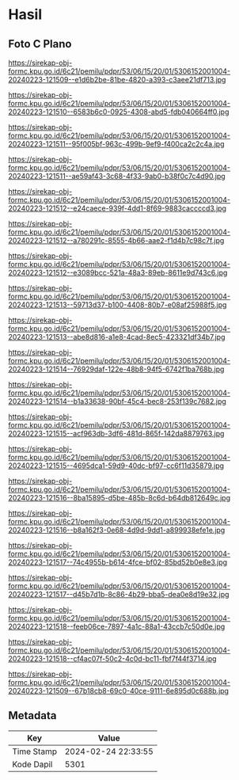 # Hasil

## Foto C Plano

https://sirekap-obj-formc.kpu.go.id/6c21/pemilu/pdpr/53/06/15/20/01/5306152001004-20240223-121509--e1d6b2be-81be-4820-a393-c3aee21df713.jpg

https://sirekap-obj-formc.kpu.go.id/6c21/pemilu/pdpr/53/06/15/20/01/5306152001004-20240223-121510--6583b6c0-0925-4308-abd5-fdb040664ff0.jpg

https://sirekap-obj-formc.kpu.go.id/6c21/pemilu/pdpr/53/06/15/20/01/5306152001004-20240223-121511--95f005bf-963c-499b-9ef9-f400ca2c2c4a.jpg

https://sirekap-obj-formc.kpu.go.id/6c21/pemilu/pdpr/53/06/15/20/01/5306152001004-20240223-121511--ae59af43-3c68-4f33-9ab0-b38f0c7c4d90.jpg

https://sirekap-obj-formc.kpu.go.id/6c21/pemilu/pdpr/53/06/15/20/01/5306152001004-20240223-121512--e24caece-939f-4dd1-8f69-9883caccccd3.jpg

https://sirekap-obj-formc.kpu.go.id/6c21/pemilu/pdpr/53/06/15/20/01/5306152001004-20240223-121512--a780291c-8555-4b66-aae2-f1d4b7c98c7f.jpg

https://sirekap-obj-formc.kpu.go.id/6c21/pemilu/pdpr/53/06/15/20/01/5306152001004-20240223-121512--e3089bcc-521a-48a3-89eb-8611e9d743c6.jpg

https://sirekap-obj-formc.kpu.go.id/6c21/pemilu/pdpr/53/06/15/20/01/5306152001004-20240223-121513--59713d37-b100-4408-80b7-e08af25988f5.jpg

https://sirekap-obj-formc.kpu.go.id/6c21/pemilu/pdpr/53/06/15/20/01/5306152001004-20240223-121513--abe8d816-a1e8-4cad-8ec5-423321df34b7.jpg

https://sirekap-obj-formc.kpu.go.id/6c21/pemilu/pdpr/53/06/15/20/01/5306152001004-20240223-121514--76929daf-122e-48b8-94f5-6742f1ba768b.jpg

https://sirekap-obj-formc.kpu.go.id/6c21/pemilu/pdpr/53/06/15/20/01/5306152001004-20240223-121514--b1a33638-90bf-45c4-bec8-253f139c7682.jpg

https://sirekap-obj-formc.kpu.go.id/6c21/pemilu/pdpr/53/06/15/20/01/5306152001004-20240223-121515--acf963db-3df6-481d-865f-142da8879763.jpg

https://sirekap-obj-formc.kpu.go.id/6c21/pemilu/pdpr/53/06/15/20/01/5306152001004-20240223-121515--4695dca1-59d9-40dc-bf97-cc6f11d35879.jpg

https://sirekap-obj-formc.kpu.go.id/6c21/pemilu/pdpr/53/06/15/20/01/5306152001004-20240223-121516--8ba15895-d5be-485b-8c6d-b64db812649c.jpg

https://sirekap-obj-formc.kpu.go.id/6c21/pemilu/pdpr/53/06/15/20/01/5306152001004-20240223-121516--b8a162f3-0e68-4d9d-9dd1-a899938efe1e.jpg

https://sirekap-obj-formc.kpu.go.id/6c21/pemilu/pdpr/53/06/15/20/01/5306152001004-20240223-121517--74c4955b-b614-4fce-bf02-85bd52b0e8e3.jpg

https://sirekap-obj-formc.kpu.go.id/6c21/pemilu/pdpr/53/06/15/20/01/5306152001004-20240223-121517--d45b7d1b-8c86-4b29-bba5-dea0e8d19e32.jpg

https://sirekap-obj-formc.kpu.go.id/6c21/pemilu/pdpr/53/06/15/20/01/5306152001004-20240223-121518--feeb06ce-7897-4a1c-88a1-43ccb7c50d0e.jpg

https://sirekap-obj-formc.kpu.go.id/6c21/pemilu/pdpr/53/06/15/20/01/5306152001004-20240223-121518--cf4ac07f-50c2-4c0d-bc11-fbf7f44f3714.jpg

https://sirekap-obj-formc.kpu.go.id/6c21/pemilu/pdpr/53/06/15/20/01/5306152001004-20240223-121509--67b18cb8-69c0-40ce-9111-6e895d0c688b.jpg


## Metadata

| Key        | Value               |
| ---------- | ------------------- |
| Time Stamp | 2024-02-24 22:33:55 |
| Kode Dapil | 5301                |




